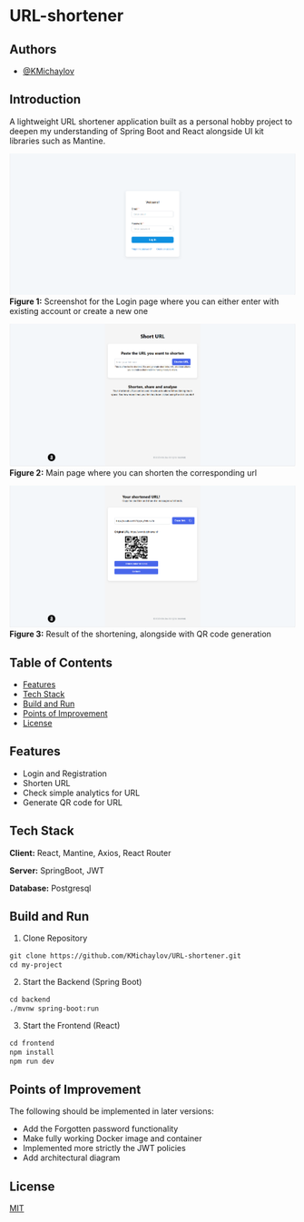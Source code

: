 # URL-shortener
## Authors
- [@KMichaylov](https://github.com/KMichaylov)
## Introduction
A lightweight URL shortener application built as a personal hobby project to deepen my understanding of Spring Boot and React alongside UI kit libraries such as Mantine.


![Methodology](Login.png)
<br>
**Figure 1:** Screenshot for the Login page where you can either enter with existing account or create a new one


![Methodology](Main%20page.png)
<br>
**Figure 2:** Main page where you can shorten the corresponding url


![Methodology](Shortened%20page.png)
<br>
**Figure 3:** Result of the shortening, alongside with QR code generation



## Table of Contents

- [Features](#features)
- [Tech Stack](#tech-stack)
- [Build and Run](#build-and-run)
- [Points of Improvement](#points-of-improvement)
- [License](#license)

## Features

- Login and Registration
- Shorten URL
- Check simple analytics for URL
- Generate QR code for URL

## Tech Stack

**Client:** React, Mantine, Axios, React Router

**Server:** SpringBoot, JWT

**Database:** Postgresql

## Build and Run

1. Clone Repository
```
git clone https://github.com/KMichaylov/URL-shortener.git
cd my-project
```
2. Start the Backend (Spring Boot)
```
cd backend
./mvnw spring-boot:run
```
3. Start the Frontend (React)
```
cd frontend
npm install
npm run dev
```


## Points of Improvement
The following should be implemented in later versions:
- Add the Forgotten password functionality
- Make fully working Docker image and container
- Implemented more strictly the JWT policies
- Add architectural diagram



## License

[MIT](https://choosealicense.com/licenses/mit/)

